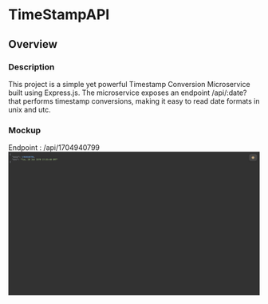 # TimeStampAPI

## Overview
### Description

This project is a simple yet powerful Timestamp Conversion Microservice built using Express.js. The microservice exposes an endpoint /api/:date? that performs timestamp conversions, making it easy to read date formats in unix and utc.

### Mockup

Endpoint : /api/1704940799
<img src="https://github.com/Angel39706/TimeStampAPI/blob/main/Images/TimeStampConversion.png" width ="800"/>
